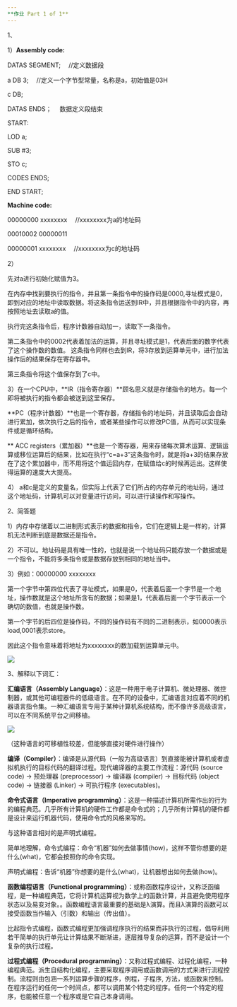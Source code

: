 ```yaml
---
**作业 Part 1 of 1**
---
```


1、

1）**Assembly code:** 

DATAS SEGMENT; &#8195;//定义数据段

a DB 3; &#8195;//定义一个字节型常量，名称是a，初始值是03H

c DB;

DATAS ENDS； &#8195;数据定义段结束

START: 

LOD a;

SUB #3;

STO c;

CODES ENDS;

END START;

**Machine code:**

00000000 xxxxxxxx&#8195;  //xxxxxxxx为a的地址码

00010002 00000011 

00000001 xxxxxxxx&#8195; //xxxxxxxx为c的地址码

2）

先对a进行初始化赋值为3。

在内存中找到要执行的指令，并且第一条指令中的操作码是0000,寻址模式是0，即到对应的地址中读取数据。将这条指令运送到IR中，并且根据指令中的内容，再按照地址去读取a的值。

执行完这条指令后，程序计数器自动加一，读取下一条指令。

第二条指令中的0002代表着加法的运算，并且寻址模式是1，代表后面的数字代表了这个操作数的数值。
这条指令同样也去到IR，将3存放到运算单元中，进行加法操作后的结果保存在寄存器中。

第三条指令将这个值保存到了c中。

3）在一个CPU中，**IR（指令寄存器）**顾名思义就是存储指令的地方。每一个即将被执行的指令都会被送到这里保存。

**PC（程序计数器）**也是一个寄存器，存储指令的地址码，并且读取后会自动进行累加，依次执行之后的指令，或者某些操作可以修改PC值，从而可以实现条件或是循环结构。

** ACC registers（累加器）**也是一个寄存器，用来存储每次算术运算、逻辑运算或移位运算后的结果，比如在执行“c=a+3”这条指令时，就是将a+3的结果存放在了这个累加器中，而不用将这个值运回内存，在赋值给c的时候再运出。这样使得运算的速度大大提高。

4） a和c是定义的变量名，但实际上代表了它们所占的内存单元的地址码，通过这个地址码，计算机可以对变量进行访问，可以进行读操作和写操作。

2、简答题

1）内存中存储着以二进制形式表示的数据和指令，它们在逻辑上是一样的，计算机无法判断到底是数据还是指令。

2）不可以。地址码是具有唯一性的，也就是说一个地址码只能存放一个数据或是一个指令，不能将多条指令或是数据存放到相同的地址当中。

3）例如：00000000 xxxxxxxx

第一个字节中第四位代表了寻址模式，如果是0，代表着后面一个字节是一个地址，操作数就是这个地址所含有的数据；如果是1，代表着后面一个字节表示一个确切的数值，也就是操作数。

第一个字节的后四位是操作码，不同的操作码有不同的二进制表示，如0000表示load,0001表示store。

因此这个指令意味着将地址为xxxxxxxx的数加载到运算单元中。

![](https://github.com/GUOJIAYII/swi-homework/blob/gh-pages/images/instruction%20format.png?raw=true)



3、解释以下词汇：

**汇编语言（Assembly Language）**：这是一种用于电子计算机、微处理器、微控制器，或其他可编程器件的低级语言。在不同的设备中，汇编语言对应着不同的机器语言指令集。一种汇编语言专用于某种计算机系统结构，而不像许多高级语言，可以在不同系统平台之间移植。

![](https://github.com/GUOJIAYII/swi-homework/blob/gh-pages/images/_Assembly_Language.png?raw=true)

（这种语言的可移植性较差，但能够直接对硬件进行操作）

**编译（Compiler）**：编译是从源代码（一般为高级语言）到直接能被计算机或者虚拟机执行的目标代码的翻译过程。现代编译器的主要工作流程：源代码 (source code) → 预处理器 (preprocessor) → 编译器 (compiler) → 目标代码 (object code) → 链接器 (Linker) → 可执行程序 (executables)。

**命令式语言（Imperative programming）**：这是一种描述计算机所需作出的行为的编程典范。几乎所有计算机的硬件工作都是命令式的；几乎所有计算机的硬件都是设计来运行机器代码，使用命令式的风格来写的。

与这种语言相对的是声明式编程。

简单地理解，命令式编程：命令“机器”如何去做事情(how)，这样不管你想要的是什么(what)，它都会按照你的命令实现。

声明式编程：告诉“机器”你想要的是什么(what)，让机器想出如何去做(how)。

**函数编程语言（Functional programming）**：或称函数程序设计，又称泛函编程，是一种编程典范，它将计算机运算视为数学上的函数计算，并且避免使用程序状态以及易变对象。。函数编程语言最重要的基础是λ演算。而且λ演算的函数可以接受函数当作输入（引数）和输出（传出值）。

比起指令式编程，函数式编程更加强调程序执行的结果而非执行的过程，倡导利用若干简单的执行单元让计算结果不断渐进，逐层推导复杂的运算，而不是设计一个复杂的执行过程。

**过程式编程（Procedural programming）**：又称过程式编程、过程化编程，一种编程典范。派生自结构化编程，主要采取程序调用或函数调用的方式来进行流程控制。流程则由包涵一系列运算步骤的程序，例程，子程序, 方法，或函数来控制。在程序运行的任何一个时间点，都可以调用某个特定的程序。任何一个特定的程序，也能被任意一个程序或是它自己本身调用。










